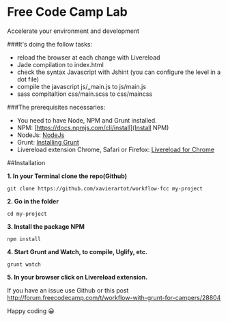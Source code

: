 # Free Code Camp Lab
Accelerate your environment and development

###It's doing the follow tasks:
- reload the browser at each change with Livereload
- Jade compilation to index.html
- check the syntax Javascript with Jshint (you can configure the level in a dot file)
- compile the javascript js/_main.js to js/main.js
- sass compitaltion css/main.scss to css/maincss

###The prerequisites necessaries:
- You need to have Node, NPM and Grunt installed.
- NPM: [https://docs.npmjs.com/cli/install](Install NPM)
- NodeJs: [NodeJs](https://nodejs.org/en/download/)
- Grunt: [Installing Grunt](http://gruntjs.com/installing-grunt)
- Livereload extension Chrome, Safari or Firefox: [Livereload for Chrome](https://chrome.google.com/webstore/detail/livereload/jnihajbhpnppcggbcgedagnkighmdlei?hl=en1)

##Installation

**1. In your Terminal clone the repo(Github)**

`git clone https://github.com/xavierartot/workflow-fcc my-project`

**2. Go in the folder**

`cd my-project`

**3. Install the package NPM**

`npm install`

**4. Start Grunt and Watch, to compile, Uglify, etc.**

`grunt watch`

**5. In your browser click on Livereload extension.**

If you have an issue use Github or this post http://forum.freecodecamp.com/t/workflow-with-grunt-for-campers/28804

Happy coding :grinning:
